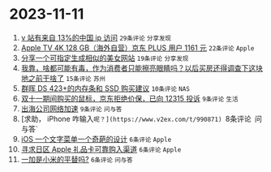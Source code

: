 # 2023-11-11

1. [v 站有来自 13%的中国 ip 访问](https://www.v2ex.com/t/990864) `29条评论` `分享发现`
1. [Apple TV 4K 128 GB（海外自营）京东 PLUS 用户 1161 元](https://www.v2ex.com/t/990858) `22条评论` `Apple`
1. [分享一个可指定生成相似的美女网站](https://www.v2ex.com/t/990856) `19条评论` `分享发现`
1. [我靠，啥都可能有毒，作为消费者只能擦亮眼睛吗？以后买房还得调查下这块地之前干啥了](https://www.v2ex.com/t/990854) `15条评论` `苏州`
1. [群晖 DS 423+的内存条和 SSD 购买建议](https://www.v2ex.com/t/990853) `10条评论` `NAS`
1. [双十一期间购买的鼠标，京东拒绝价保，已向 12315 投诉](https://www.v2ex.com/t/990870) `9条评论` `生活`
1. [出海公司网络加速](https://www.v2ex.com/t/990862) `9条评论` `问与答`
1. [求助， iPhone 咋输入`呢？](https://www.v2ex.com/t/990871) `8条评论` `问与答`
1. [iOS 一个文字菜单一个奇葩的设计](https://www.v2ex.com/t/990872) `6条评论` `Apple`
1. [寻求日区 Apple 礼品卡可靠购入渠道](https://www.v2ex.com/t/990865) `6条评论` `Apple`
1. [一加是小米的平替吗?](https://www.v2ex.com/t/990857) `6条评论` `问与答`
